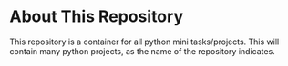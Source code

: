 # About This Repository
This repository is a container for all python mini tasks/projects.
This will contain many python projects, as the name of the repository indicates.
